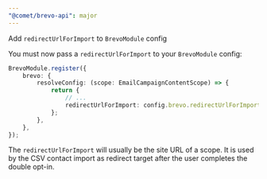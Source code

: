 ```yaml
---
"@comet/brevo-api": major
---
```


Add `redirectUrlForImport` to `BrevoModule` config

You must now pass a `redirectUrlForImport` to your `BrevoModule` config:

```ts
BrevoModule.register({
    brevo: {
        resolveConfig: (scope: EmailCampaignContentScope) => {
            return {
                // ...
                redirectUrlForImport: config.brevo.redirectUrlForImport,
            };
        },
    },
});
```

The `redirectUrlForImport` will usually be the site URL of a scope. It is used by the CSV contact import as redirect target after the user completes the double opt-in.
